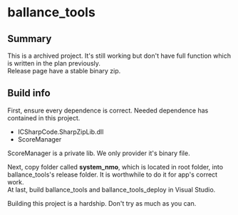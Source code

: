 # ballance_tools

## Summary

This is a archived project. It's still working but don't have full function which is written in the plan previously.  
Release page have a stable binary zip.  

## Build info

First, ensure every dependence is correct. Needed dependence has contained in this project.  

* ICSharpCode.SharpZipLib.dll
* ScoreManager

ScoreManager is a private lib. We only provider it's binary file.  

Next, copy folder called **system_nmo**, which is located in root folder, into ballance_tools's release folder. It is worthwhile to do it for app's correct work.  
At last, build ballance_tools and ballance_tools_deploy in Visual Studio.  

Building this project is a hardship. Don't try as much as you can.  